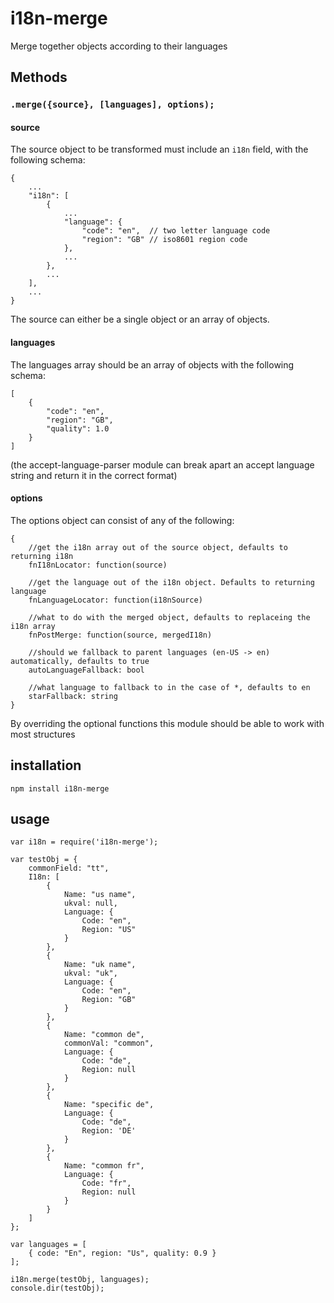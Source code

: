 # i18n-merge
Merge together objects according to their languages

## Methods

### `.merge({source}, [languages], options);`

#### source

The source object to be transformed must include an `i18n` field, with the following schema:

```
{
    ...
    "i18n": [
        {
            ...
            "language": {
                "code": "en",  // two letter language code
                "region": "GB" // iso8601 region code
            },
            ...
        },
        ...
    ],
    ...
}
```

The source can either be a single object or an array of objects.

#### languages

The languages array should be an array of objects with the following schema:

```
[
    {
        "code": "en",
        "region": "GB",
        "quality": 1.0
    }
]
```

(the accept-language-parser module can break apart an accept language string and return it in the correct format)


#### options

The options object can consist of any of the following:

```
{
    //get the i18n array out of the source object, defaults to returning i18n
    fnI18nLocator: function(source)

    //get the language out of the i18n object. Defaults to returning language
    fnLanguageLocator: function(i18nSource)

    //what to do with the merged object, defaults to replaceing the i18n array
    fnPostMerge: function(source, mergedI18n)

    //should we fallback to parent languages (en-US -> en) automatically, defaults to true
    autoLanguageFallback: bool

    //what language to fallback to in the case of *, defaults to en
    starFallback: string
}
```

By overriding the optional functions this module should be able to work with most structures

## installation
```
npm install i18n-merge
```

## usage
```
var i18n = require('i18n-merge');

var testObj = {
    commonField: "tt",
    I18n: [
        {
            Name: "us name",
            ukval: null,
            Language: {
                Code: "en",
                Region: "US"
            }
        },
        {
            Name: "uk name",
            ukval: "uk",
            Language: {
                Code: "en",
                Region: "GB"
            }
        },
        {
            Name: "common de",
            commonVal: "common",
            Language: {
                Code: "de",
                Region: null
            }
        },
        {
            Name: "specific de",
            Language: {
                Code: "de",
                Region: 'DE'
            }
        },
        {
            Name: "common fr",
            Language: {
                Code: "fr",
                Region: null
            }
        }
    ]
};

var languages = [
    { code: "En", region: "Us", quality: 0.9 }
];

i18n.merge(testObj, languages);
console.dir(testObj);

```



